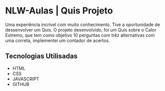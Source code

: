 # NLW-Aulas | Quis Projeto
Uma experiência incrível com muito conhecimento. 
Tive a oportunidade de dessenvolver um Quis. O projeto desenvolvido, foi um Quis sobre o Calor Extremo, que tem como objetivo 10 perguntas com trêz alternativas com uma correta, implementei um contador de acertos.

## Tecnologias Utilisadas 

- HTML
- CSS
- JAVASCRIPT
- GITHUB
